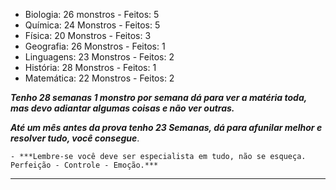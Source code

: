 -  Biologia: 26 monstros - Feitos: 5
- Química: 24 Monstros - Feitos: 5
- Física: 20 Monstros - Feitos: 3
- Geografia: 26 Monstros - Feitos: 1
- Linguagens: 23 Monstros - Feitos: 2
- História: 28 Monstros - Feitos: 1
- Matemática: 22 Monstros - Feitos: 2

***Tenho 28 semanas 1 monstro por semana dá para ver a matéria toda, mas devo adiantar algumas coisas e não ver outras.*** 

***Até um mês antes da prova tenho 23 Semanas, dá para afunilar melhor e resolver tudo, você consegue***.

	- ***Lembre-se você deve ser especialista em tudo, não se esqueça. Perfeição - Controle - Emoção.***
---
